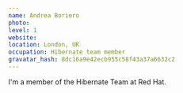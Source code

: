 ```yaml
---
name: Andrea Boriero
photo:
level: 1
website:
location: London, UK
occupation: Hibernate team member
gravatar_hash: 8dc16a9e42ecb955c58f43a37a6632c2
---
```

I'm a member of the Hibernate Team at Red Hat.
